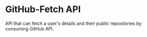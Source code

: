 # GitHub-Fetch API
API that can fetch a user's details and their public repositories by consuming GitHub API.
